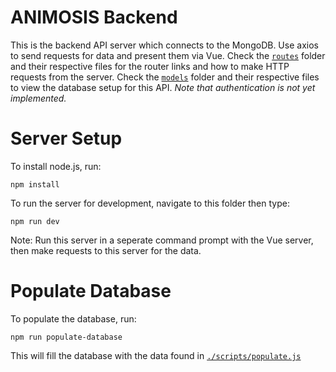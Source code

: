 # ANIMOSIS Backend

This is the backend API server which connects to the MongoDB. Use axios to send requests for data and present them via Vue.
Check the [```routes```](./routes) folder and their respective files for the router links and how to make HTTP requests from the server. Check the [```models```](./models) folder and their respective files to view the database setup for this API. *Note that authentication is not yet implemented.*

# Server Setup

To install node.js, run:
```
npm install
```

To run the server for development, navigate to this folder then type:
```
npm run dev
```

Note: Run this server in a seperate command prompt with the Vue server, then make requests to this server for the data.

# Populate Database

To populate the database, run:
```
npm run populate-database
```
This will fill the database with the data found in [```./scripts/populate.js```](./scripts/populate.js)
